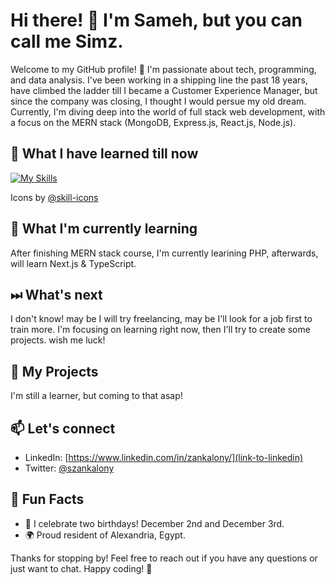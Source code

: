 # Hi there! 👋 I'm Sameh, but you can call me Simz.

Welcome to my GitHub profile! 🚀 I'm passionate about tech, programming, and data analysis. 
I've been working in a shipping line the past 18 years, have climbed the ladder till I became a Customer Experience Manager, but since the company was closing, I thought I would persue my old dream.
Currently, I'm diving deep into the world of full stack web development, with a focus on the MERN stack (MongoDB, Express.js, React.js, Node.js).

## 🔧 What I have learned till now

[![My Skills](https://skillicons.dev/icons?i=js,html,css,react,nodejs,mongodb,php,linux,mysql)](https://skillicons.dev)

Icons by [@skill-icons](https://github.com/tandpfun/skill-icons#readme)

## 🌱 What I'm currently learning

After finishing MERN stack course, I'm currently learining PHP, afterwards, will learn Next.js & TypeScript.

## ⏭ What's next

I don't know! may be I will try freelancing, may be I'll look for a job first to train more. I'm focusing on learning right now, then I'll try to create some projects.
wish me luck!

## 🚀 My Projects

I'm still a learner, but coming to that asap!


## 📫 Let's connect

[//]: # (Comment)

- LinkedIn: [https://www.linkedin.com/in/zankalony/](link-to-linkedin)
- Twitter: [@szankalony](https://twitter.com/szankalony)



## 🎉 Fun Facts

- 🎂 I celebrate two birthdays! December 2nd and December 3rd.
- 🌍 Proud resident of Alexandria, Egypt.

Thanks for stopping by! Feel free to reach out if you have any questions or just want to chat. Happy coding! 🚀

